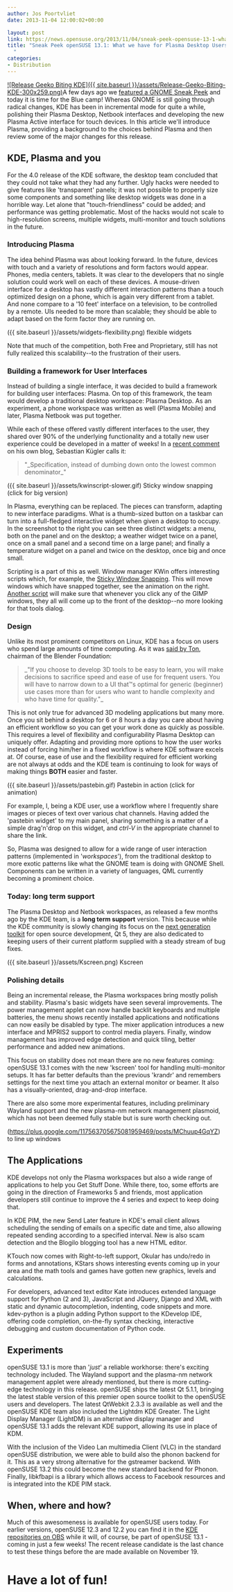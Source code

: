 ```yaml
---
author: Jos Poortvliet
date: 2013-11-04 12:00:02+00:00

layout: post
link: https://news.opensuse.org/2013/11/04/sneak-peek-opensuse-13-1-what-we-have-for-plasma-desktop-users/
title: "Sneak Peek openSUSE 13.1: What we have for Plasma Desktop Users\
  "
categories:
- Distribution
---
```

[![Release Geeko Biting KDE]({{ site.baseurl }}/assets/Release-Geeko-Biting-KDE-300x259.png)](https://www.opensuse.org/Portal:13.1)A few days ago we [featured a GNOME Sneak Peek](https://news.opensuse.org/?p=16793) and today it is time for the Blue camp! Whereas GNOME is still going through radical changes, KDE has been in incremental mode for quite a while, polishing their Plasma Desktop, Netbook interfaces and developing the new Plasma Active interface for touch devices. In this article we'll introduce Plasma, providing a background to the choices behind Plasma and then review some of the major changes for this release.<!-- more -->


## KDE, Plasma and you


For the 4.0 release of the KDE software, the desktop team concluded that they could not take what they had any further. Ugly hacks were needed to give features like 'transparent' panels; it was not possible to properly size some components and something like desktop widgets was done in a horrible way. Let alone that "touch-friendliness" could be added; and performance was getting problematic. Most of the hacks would not scale to high-resolution screens, multiple widgets, multi-monitor and touch solutions in the future.




### Introducing Plasma


The idea behind Plasma was about looking forward. In the future, devices with touch and a variety of resolutions and form factors would appear. Phones, media centers, tablets. It was clear to the developers that no single solution could work well on each of these devices. A mouse-driven interface for a desktop has vastly different interaction patterns than a touch optimized design on a phone, which is again very different from a tablet. And none compare to a '10 feet' interface on a television, to be controlled by a remote. UIs needed to be more than scalable; they should be able to adapt based on the form factor they are running on.

({{ site.baseurl }}/assets/widgets-flexibility.png) flexible widgets

Note that much of the competition, both Free and Proprietary, still has not fully realized this scalability--to the frustration of their users.


### Building a framework for User Interfaces


Instead of building a single interface, it was decided to build a framework for building user interfaces: Plasma. On top of this framework, the team would develop a traditional desktop workspace: Plasma Desktop. As an experiment, a phone workspace was written as well (Plasma Mobile) and later, Plasma Netbook was put together.

While each of these offered vastly different interfaces to the user, they shared over 90% of the underlying functionality and a totally new user experience could be developed in a matter of weeks! In a [recent comment](http://vizzzion.org/blog/2013/10/reconstructing-plasma/comment-page-1/#comment-22312) on his own blog, Sebastian Kügler calls it:


<blockquote>"_Specification, instead of dumbing down onto the lowest common denominator_"</blockquote>


({{ site.baseurl }}/assets/kwinscript-slower.gif) Sticky window snapping (click for big version)

In Plasma, everything can be replaced. The pieces can transform, adapting to new interface paradigms. What is a thumb-sized button on a taskbar can turn into a full-fledged interactive widget when given a desktop to occupy. In the screenshot to the right you can see three distinct widgets: a menu, both on the panel and on the desktop; a weather widget twice on a panel, once on a small panel and a second time on a large panel; and finally a temperature widget on a panel and twice on the desktop, once big and once small.

Scripting is a part of this as well. Window manager KWin offers interesting scripts which, for example, the [Sticky Window Snapping](http://opendesktop.org/content/show.php?content=157382). This will move windows which have snapped together, see the animation on the right. [Another script](http://opendesktop.org/content/show.php?content=154037) will make sure that whenever you click any of the GIMP windows, they all will come up to the front of the desktop--no more looking for that tools dialog.


### Design


Unlike its most prominent competitors on Linux, KDE has a focus on users who spend large amounts of time computing. As it was [said by Ton](http://code.blender.org/index.php/2013/10/redefining-blender/), chairman of the Blender Foundation:


<blockquote>_"If you choose to develop 3D tools to be easy to learn, you will make decisions to sacrifice speed and ease of use for frequent users. You will have to narrow down to a UI that™s optimal for generic (beginner) use cases more than for users who want to handle complexity and who have time for quality."_</blockquote>


This is not only true for advanced 3D modeling applications but many more. Once you sit behind a desktop for 6 or 8 hours a day you care about having an efficient workflow so you can get your work done as quickly as possible. This requires a level of flexibility and configurability Plasma Desktop can uniquely offer. Adapting and providing more options to how the user works instead of forcing him/her in a fixed workflow is where KDE software excels at. Of course, ease of use and the flexibility required for efficient working are not always at odds and the KDE team is continuing to look for ways of making things **BOTH** easier and faster.

({{ site.baseurl }}/assets/pastebin.gif) Pastebin in action (click for animation)

For example, I, being a KDE user, use a workflow where I frequently share images or pieces of text over various chat channels. Having added the 'pastebin widget' to my main panel, sharing something is a matter of a simple drag'n'drop on this widget, and _ctrl-V_ in the appropriate channel to share the link.

So, Plasma was designed to allow for a wide range of user interaction patterns (implemented in '_workspaces_'), from the traditional desktop to more exotic patterns like what the GNOME team is doing with GNOME Shell. Components can be written in a variety of languages, QML currently becoming a prominent choice.


### Today: long term support


The Plasma Desktop and Netbook workspaces, as released a few months ago by the KDE team, is a **long term support** version. This because while the KDE community is slowly changing its focus on the [next generation toolkit](http://dot.kde.org/2013/09/25/frameworks-5) for open source development, Qt 5, they are also dedicated to keeping users of their current platform supplied with a steady stream of bug fixes.

({{ site.baseurl }}/assets/Kscreen.png) Kscreen


### Polishing details


Being an incremental release, the Plasma workspaces bring mostly polish and stability. Plasma's basic widgets have seen several improvements. The power management applet can now handle backlit keyboards and multiple batteries, the menu shows recently installed applications and notifications can now easily be disabled by type. The mixer application introduces a new interface and MPRIS2 support to control media players. Finally, window management has improved edge detection and quick tiling, better performance and added new animations.

This focus on stability does not mean there are no new features coming: openSUSE 13.1 comes with the new 'kscreen' tool for handling multi-monitor setups. It has far better defaults than the previous 'krandr' and remembers settings for the next time you attach an external monitor or beamer. It also has a visually-oriented, drag-and-drop interface.

There are also some more experimental features, including preliminary Wayland support and the new plasma-nm network management plasmoid, which has not been deemed fully stable but is sure worth checking out.

(https://plus.google.com/117563705675081959469/posts/MChuup4GqYZ) to line up windows


## The Applications


KDE develops not only the Plasma workspaces but also a wide range of applications to help you Get Stuff Done. While there, too, some efforts are going in the direction of Frameworks 5 and friends, most application developers still continue to improve the 4 series and expect to keep doing that.

In KDE PIM, the new Send Later feature in KDE's email client allows scheduling the sending of emails on a specific date and time, also allowing repeated sending according to a specified interval. New is also scam detection and the Blogilo blogging tool has a new HTML editor.

KTouch now comes with Right-to-left support, Okular has undo/redo in forms and annotations, KStars shows interesting events coming up in your area and the math tools and games have gotten new graphics, levels and calculations.

For developers, advanced text editor Kate introduces extended language support for Python (2 and 3), JavaScript and JQuery, Django and XML with static and dynamic autocompletion, indenting, code snippets and more. kdev-python is a plugin adding Python support to the KDevelop IDE, offering code completion, on-the-fly syntax checking, interactive debugging and custom documentation of Python code.


## Experiments


openSUSE 13.1 is more than '_just_' a reliable workhorse: there's exciting technology included. The Wayland support and the plasma-nm network management applet were already mentioned, but there is more cutting-edge technology in this release. openSUSE ships the latest Qt 5.1.1, bringing the latest stable version of this premier open source toolkit to the openSUSE users and developers. The latest QtWebkit 2.3.3 is available as well and the openSUSE KDE team also included the Lightdm KDE Greater. The Light Display Manager (LightDM) is an alternative display manager and openSUSE 13.1 adds the relevant KDE support, allowing its use in place of KDM.

With the inclusion of the Video Lan multimedia Client (VLC) in the standard openSUSE distribution, we were able to build also the phonon backend for it. This as a very strong alternative for the gstreamer backend. With openSUSE 13.2 this could become the new standard backend for Phonon. Finally, libkfbapi is a library which allows access to Facebook resources and is integrated into the KDE PIM stack.



## When, where and how?


Much of this awesomeness is available for openSUSE users today. For earlier versions, openSUSE 12.3 and 12.2 you can find it in the [KDE repositories on OBS](https://en.opensuse.org/KDE_repositories) while it will, of course, be part of openSUSE 13.1 - coming in just a few weeks! The recent release candidate is the last chance to test these things before the are made available on November 19.


# Have a lot of fun!

		

